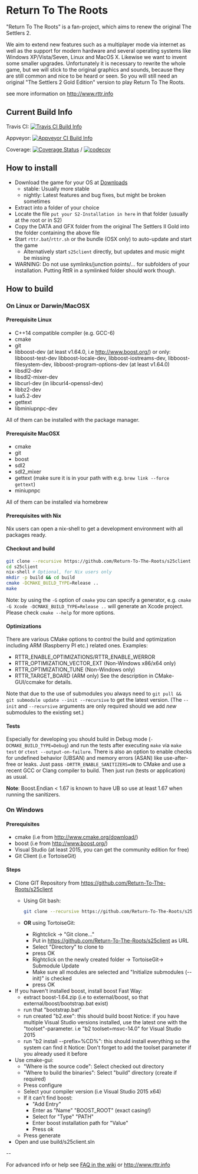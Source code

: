 # Return To The Roots

"Return To The Roots" is a fan-project, which aims to renew the original The Settlers 2.

We aim to extend new features such as a multiplayer mode via internet as well as the support for modern hardware and several operating systems like Windows XP/Vista/Seven, Linux and MacOS X.
Likewise we want to invent some smaller upgrades.
Unfortunately it is necessary to rewrite the whole game, but we will stick to the original graphics and sounds, because they are still common and nice to be heard or seen.
So you will still need an original "The Settlers 2 Gold Edition" version to play Return To The Roots.

see more information on <http://www.rttr.info>

## Current Build Info

Travis CI: [![Travis CI Build Info](https://travis-ci.com/Return-To-The-Roots/s25client.svg?branch=master)](https://travis-ci.com/Return-To-The-Roots/s25client)

Appveyor: [![Appveyor CI Build Info](https://ci.appveyor.com/api/projects/status/ufw8v9mi80va1me7/branch/master?svg=true)](https://ci.appveyor.com/project/Flow86/s25client/branch/master)

Coverage:
[![Coverage Status](https://coveralls.io/repos/github/Return-To-The-Roots/s25client/badge.svg?branch=master)](https://coveralls.io/github/Return-To-The-Roots/s25client?branch=master)
 /
[![codecov](https://codecov.io/gh/Return-To-The-Roots/s25client/branch/master/graph/badge.svg)](https://codecov.io/gh/Return-To-The-Roots/s25client)

## How to install

- Download the game for your OS at [Downloads](https://www.rttr.info/index.php?com=dynamic&mod=2)
  - stable: Usually more stable
  - nightly: Latest features and bug fixes, but might be broken sometimes
- Extract into a folder of your choice
- Locate the file `put your S2-Installation in here` in that folder (usually at the root or in S2)
- Copy the DATA and GFX folder from the original The Settlers II Gold into the folder containing the above file
- Start `rttr.bat`/`rttr.sh` or the bundle (OSX only) to auto-update and start the game
  - Alternatively start `s25client` directly, but updates and music might be missing
- WARNING: Do not use symlinks/junction points/... for subfolders of your installation.
Putting RttR in a symlinked folder should work though.

## How to build

### On Linux or Darwin/MacOSX

#### Prerequisite Linux

- C++14 compatible compiler (e.g. GCC-6)
- cmake
- git
- libboost-dev (at least v1.64.0, i.e <http://www.boost.org/>)
  or only: libboost-test-dev libboost-locale-dev, libboost-iostreams-dev, libboost-filesystem-dev, libboost-program-options-dev (at least v1.64.0)
- libsdl2-dev
- libsdl2-mixer-dev
- libcurl-dev (in libcurl4-openssl-dev)
- libbz2-dev
- lua5.2-dev
- gettext
- libminiupnpc-dev

All of them can be installed with the package manager.

#### Prerequisite MacOSX

- cmake
- git
- boost
- sdl2
- sdl2_mixer
- gettext (make sure it is in your path with e.g. `brew link --force gettext`)
- miniupnpc

All of them can be installed via homebrew

#### Prerequisites with Nix

Nix users can open a nix-shell to get a development environment with all packages ready.

#### Checkout and build

```bash
git clone --recursive https://github.com/Return-To-The-Roots/s25client s25client
cd s25client
nix-shell # Optional, for Nix users only
mkdir -p build && cd build
cmake -DCMAKE_BUILD_TYPE=Release ..
make
```

Note: by using the `-G` option of `cmake` you can specify a generator, e.g. `cmake -G Xcode -DCMAKE_BUILD_TYPE=Release ..` will generate an Xcode project.
Please check `cmake --help` for more options.

#### Optimizations

There are various CMake options to control the build and optimization including ARM (Raspberry PI etc.) related ones.
Examples:

- RTTR_ENABLE_OPTIMIZATIONS/RTTR_ENABLE_WERROR
- RTTR_OPTIMIZATION_VECTOR_EXT (Non-Windows x86/x64 only)
- RTTR_OPTIMIZATION_TUNE (Non-Windows only)
- RTTR_TARGET_BOARD (ARM only)
See the description in CMake-GUI/ccmake for details.

Note that due to the use of submodules you always need to `git pull && git submodule update --init --recursive` to get the latest version.
(The `--init` and `--recursive` arguments are only required should we add *new* submodules to the existing set.)

#### Tests

Especially for developing you should build in Debug mode (`-DCMAKE_BUILD_TYPE=Debug`) and run the tests after executing `make` via `make test` or `ctest --output-on-failure`.
There is also an option to enable checks for undefined behavior (UBSAN) and memory errors (ASAN) like use-after-free or leaks.
Just pass `-DRTTR_ENABLE_SANITIZERS=ON` to CMake and use a recent GCC or Clang compiler to build.
Then just run (tests or application) as usual.

**Note**: Boost.Endian < 1.67 is known to have UB so use at least 1.67 when running the sanitizers.

### On Windows

#### Prerequisites

- cmake (i.e from <http://www.cmake.org/download/>)
- boost (i.e from <http://www.boost.org/>)
- Visual Studio (at least 2015, you can get the community edition for free)
- Git Client (i.e TortoiseGit)

#### Steps

- Clone GIT Repository from <https://github.com/Return-To-The-Roots/s25client>
  - Using Git bash:

     ```bash
     git clone --recursive https://github.com/Return-To-The-Roots/s25client s25client
     ```

  - **OR** using TortoiseGit:
    - Rightclick -> "Git clone..."
    - Put in <https://github.com/Return-To-The-Roots/s25client> as URL
    - Select "Directory" to clone to
    - press OK
    - Rightclick on the newly created folder -> TortoiseGit-> Submodule Update
    - Make sure all modules are selected and "Initialize submodules (--init)" is checked
    - press OK
- If you haven't installed boost, install boost
  Fast Way:
  - extract boost-1.64.zip (i.e to external/boost, so that external/boost/bootstrap.bat exist)
  - run that "bootstrap.bat"
  - run created "b2.exe": this should build boost
    Notice: if you have multiple Visual Studio versions installed, use the latest one with the "toolset"-parameter.
    i.e "b2 toolset=msvc-14.0" for Visual Studio 2015
  - run "b2 install --prefix=%CD%": this should install everything so the system can find it
    Notice: Don't forget to add the toolset parameter if you already used it before
- Use cmake-gui:
  - "Where is the source code": Select checked out directory
  - "Where to build the binaries": Select "build" directory (create if required)
  - Press configure
  - Select your compiler version (i.e Visual Studio 2015 x64)
  - If it can't find boost:
    - "Add Entry"
    - Enter as "Name" "BOOST_ROOT" (exact casing!)
    - Select for "Type" "PATH"
    - Enter boost installation path for "Value"
    - Press ok
  - Press generate
- Open and use build/s25client.sln

--

For advanced info or help see [FAQ in the wiki](https://github.com/Return-To-The-Roots/s25client/wiki/How-to-install-RttR) or <http://www.rttr.info>
